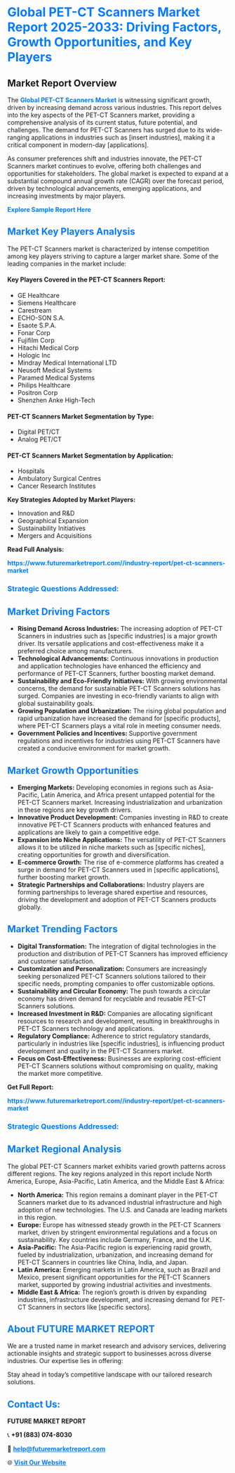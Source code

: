 <h1 style="color: #007BFF;">Global PET-CT Scanners Market Report 2025-2033: Driving Factors, Growth Opportunities, and Key Players</h1>

<section id="overview">
<h2>Market Report Overview</h2>
<p>The <a href="https://www.futuremarketreport.com//industry-report/pet-ct-scanners-market" style="color: #007BFF; text-decoration: none;"><strong>Global PET-CT Scanners Market</strong></a> is witnessing significant growth, driven by increasing demand across various industries. This report delves into the key aspects of the PET-CT Scanners market, providing a comprehensive analysis of its current status, future potential, and challenges. The demand for PET-CT Scanners has surged due to its wide-ranging applications in industries such as [insert industries], making it a critical component in modern-day [applications].</p>
<p>As consumer preferences shift and industries innovate, the PET-CT Scanners market continues to evolve, offering both challenges and opportunities for stakeholders. The global market is expected to expand at a substantial compound annual growth rate (CAGR) over the forecast period, driven by technological advancements, emerging applications, and increasing investments by major players.</p>
</section>

<section id="overview">
<p><a href="https://www.futuremarketreport.com//request-sample/reportId=58398" style="color: #007BFF; text-decoration: none;"><strong>Explore Sample Report Here</strong></a></p>
</section>

<section id="key-players">
<h2 style="color: #007BFF;">Market Key Players Analysis</h2>
<p>The PET-CT Scanners market is characterized by intense competition among key players striving to capture a larger market share. Some of the leading companies in the market include:</p>
<h4>Key Players Covered in the PET-CT Scanners Report:</h4>
<ul><li>GE Healthcare</li><li>Siemens Healthcare</li><li>Carestream</li><li>ECHO-SON S.A.</li><li>Esaote S.P.A.</li><li>Fonar Corp</li><li>Fujifilm Corp</li><li>Hitachi Medical Corp</li><li>Hologic Inc</li><li>Mindray Medical International LTD</li><li>Neusoft Medical Systems</li><li>Paramed Medical Systems</li><li>Philips Healthcare</li><li>Positron Corp</li><li>Shenzhen Anke High-Tech</li></ul>
<h4>PET-CT Scanners Market Segmentation by Type:</h4>
<ul><li>Digital PET/CT</li><li>Analog PET/CT</li></ul>

<h4>PET-CT Scanners Market Segmentation by Application:</h4>
<ul><li>Hospitals</li><li>Ambulatory Surgical Centres</li><li>Cancer Research Institutes</li></ul>
<p><strong>Key Strategies Adopted by Market Players:</strong></p>
<ul>
<li>Innovation and R&D</li>
<li>Geographical Expansion</li>
<li>Sustainability Initiatives</li>
<li>Mergers and Acquisitions</li>
</ul>
</section>

<section>
<p><strong>Read Full Analysis: </strong></p><a href="https://www.futuremarketreport.com//industry-report/pet-ct-scanners-market" style="color: #007BFF; text-decoration: none;"><strong>https://www.futuremarketreport.com//industry-report/pet-ct-scanners-market</strong></a>
<h3 style="color: #007BFF;">Strategic Questions Addressed:</h3>
</section>

<section id="driving-factors">
<h2 style="color: #007BFF;">Market Driving Factors</h2>
<ul>
<li><strong>Rising Demand Across Industries:</strong> The increasing adoption of PET-CT Scanners in industries such as [specific industries] is a major growth driver. Its versatile applications and cost-effectiveness make it a preferred choice among manufacturers.</li>
<li><strong>Technological Advancements:</strong> Continuous innovations in production and application technologies have enhanced the efficiency and performance of PET-CT Scanners, further boosting market demand.</li>
<li><strong>Sustainability and Eco-Friendly Initiatives:</strong> With growing environmental concerns, the demand for sustainable PET-CT Scanners solutions has surged. Companies are investing in eco-friendly variants to align with global sustainability goals.</li>
<li><strong>Growing Population and Urbanization:</strong> The rising global population and rapid urbanization have increased the demand for [specific products], where PET-CT Scanners plays a vital role in meeting consumer needs.</li>
<li><strong>Government Policies and Incentives:</strong> Supportive government regulations and incentives for industries using PET-CT Scanners have created a conducive environment for market growth.</li>
</ul>
</section>

<section id="growth-opportunities">
<h2 style="color: #007BFF;">Market Growth Opportunities</h2>
<ul>
<li><strong>Emerging Markets:</strong> Developing economies in regions such as Asia-Pacific, Latin America, and Africa present untapped potential for the PET-CT Scanners market. Increasing industrialization and urbanization in these regions are key growth drivers.</li>
<li><strong>Innovative Product Development:</strong> Companies investing in R&D to create innovative PET-CT Scanners products with enhanced features and applications are likely to gain a competitive edge.</li>
<li><strong>Expansion into Niche Applications:</strong> The versatility of PET-CT Scanners allows it to be utilized in niche markets such as [specific niches], creating opportunities for growth and diversification.</li>
<li><strong>E-commerce Growth:</strong> The rise of e-commerce platforms has created a surge in demand for PET-CT Scanners used in [specific applications], further boosting market growth.</li>
<li><strong>Strategic Partnerships and Collaborations:</strong> Industry players are forming partnerships to leverage shared expertise and resources, driving the development and adoption of PET-CT Scanners products globally.</li>
</ul>
</section>

<section id="trending-factors">
<h2 style="color: #007BFF;">Market Trending Factors</h2>
<ul>
<li><strong>Digital Transformation:</strong> The integration of digital technologies in the production and distribution of PET-CT Scanners has improved efficiency and customer satisfaction.</li>
<li><strong>Customization and Personalization:</strong> Consumers are increasingly seeking personalized PET-CT Scanners solutions tailored to their specific needs, prompting companies to offer customizable options.</li>
<li><strong>Sustainability and Circular Economy:</strong> The push towards a circular economy has driven demand for recyclable and reusable PET-CT Scanners solutions.</li>
<li><strong>Increased Investment in R&D:</strong> Companies are allocating significant resources to research and development, resulting in breakthroughs in PET-CT Scanners technology and applications.</li>
<li><strong>Regulatory Compliance:</strong> Adherence to strict regulatory standards, particularly in industries like [specific industries], is influencing product development and quality in the PET-CT Scanners market.</li>
<li><strong>Focus on Cost-Effectiveness:</strong> Businesses are exploring cost-efficient PET-CT Scanners solutions without compromising on quality, making the market more competitive.</li>
</ul>
</section>

<section>
<p><strong>Get Full Report: </strong></p><a href="https://www.futuremarketreport.com//industry-report/pet-ct-scanners-market" style="color: #007BFF; text-decoration: none;"><strong>https://www.futuremarketreport.com//industry-report/pet-ct-scanners-market</strong></a>
<h3 style="color: #007BFF;">Strategic Questions Addressed:</h3>
</section>


<section id="regional-analysis">
<h2 style="color: #007BFF;">Market Regional Analysis</h2>
<p>The global PET-CT Scanners market exhibits varied growth patterns across different regions. The key regions analyzed in this report include North America, Europe, Asia-Pacific, Latin America, and the Middle East & Africa:</p>
<ul>
<li><strong>North America:</strong> This region remains a dominant player in the PET-CT Scanners market due to its advanced industrial infrastructure and high adoption of new technologies. The U.S. and Canada are leading markets in this region.</li>
<li><strong>Europe:</strong> Europe has witnessed steady growth in the PET-CT Scanners market, driven by stringent environmental regulations and a focus on sustainability. Key countries include Germany, France, and the U.K.</li>
<li><strong>Asia-Pacific:</strong> The Asia-Pacific region is experiencing rapid growth, fueled by industrialization, urbanization, and increasing demand for PET-CT Scanners in countries like China, India, and Japan.</li>
<li><strong>Latin America:</strong> Emerging markets in Latin America, such as Brazil and Mexico, present significant opportunities for the PET-CT Scanners market, supported by growing industrial activities and investments.</li>
<li><strong>Middle East & Africa:</strong> The region’s growth is driven by expanding industries, infrastructure development, and increasing demand for PET-CT Scanners in sectors like [specific sectors].</li>
</ul>
</section>

<footer>
<h2 style="color: #007BFF;">About FUTURE MARKET REPORT</h2>
<p>We are a trusted name in market research and advisory services, delivering actionable insights and strategic support to businesses across diverse industries. Our expertise lies in offering:</p>

<p>Stay ahead in today’s competitive landscape with our tailored research solutions.</p>

<h2 style="color: #007BFF;">Contact Us:</h2>
<p><strong>FUTURE MARKET REPORT</strong></p>
<p>📞 <strong>+91 (883) 074-8030</strong></p>
<p>📧 <strong><a href="mailto:help@futuremarketreport.com" style="color: #007BFF;">help@futuremarketreport.com</a></strong></p>
<p>🌐 <strong><a href="https://www.futuremarketreport.com/" style="color: #007BFF;">Visit Our Website</a></strong></p>
</footer>